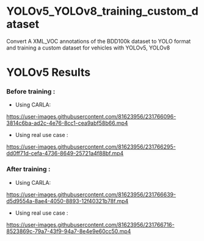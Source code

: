 # YOLOv5_YOLOv8_training_custom_dataset
Convert A XML_VOC annotations of the BDD100k dataset to YOLO format and training a custom dataset for vehicles with YOLOv5, YOLOv8

# YOLOv5 Results
### Before training :
* Using CARLA:

https://user-images.githubusercontent.com/81623956/231766096-3814c6ba-ad2c-4e76-8cc1-cea9abf58b66.mp4

* Using real use case :

https://user-images.githubusercontent.com/81623956/231766295-dd0ff71d-cefa-4736-8649-25721a4f88bf.mp4

### After training :
* Using CARLA:

https://user-images.githubusercontent.com/81623956/231766639-d5d9554a-8ae4-4050-8893-12f40321b78f.mp4

* Using real use case :

https://user-images.githubusercontent.com/81623956/231766716-8523869c-79a7-43f9-94a7-8e4e9e60cc50.mp4


